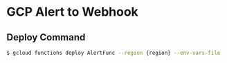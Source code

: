 # GCP Alert to Webhook

## Deploy Command

```sh
$ gcloud functions deploy AlertFunc --region {region} --env-vars-file .env.yaml --runtime go113 --trigger-http --allow-unauthenticated
```
